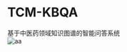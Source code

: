 # TCM-KBQA
基于中医药领域知识图谱的智能问答系统<br>
![aa](https://https://github.com/lwb69/TCM-KBQA/blob/master/问答流程.png) 
